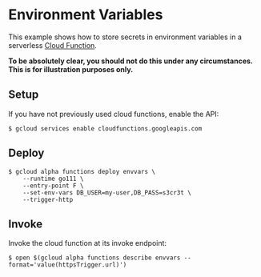 # Environment Variables

This example shows how to store secrets in environment variables in a serverless
[Cloud Function][gcp-func].

**To be absolutely clear, you should not do this under any circumstances. This
is for illustration purposes only.**


## Setup

If you have not previously used cloud functions, enable the API:

```text
$ gcloud services enable cloudfunctions.googleapis.com
```


## Deploy

```text
$ gcloud alpha functions deploy envvars \
    --runtime go111 \
    --entry-point F \
    --set-env-vars DB_USER=my-user,DB_PASS=s3cr3t \
    --trigger-http
```


## Invoke

Invoke the cloud function at its invoke endpoint:

```text
$ open $(gcloud alpha functions describe envvars --format='value(httpsTrigger.url)')
```

[gcp-func]: https://cloud.google.com/functions/

